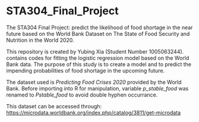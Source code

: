 # STA304_Final_Project
The STA304 Final Project: predict the likelihood of food shortage in the near future based on the World Bank Dataset on The State of Food Security and Nutrition in the World 2020.

This repository is created by Yubing Xia (Student Number 1005063244). contains codes for fitting the logistic regression model based on the World Bank data. The purpose of this study is to create a model and to predict the impending probabilities of food shortage in the upcoming future.

The dataset used is *Predicting Food Crises 2020* provided by the World Bank. Before importing into R for manipulation, variable *p_stable_food* was renamed to *Pstable_food* to avoid double hyphen occurrance.

This dataset can be accessed through:
  https://microdata.worldbank.org/index.php/catalog/3811/get-microdata
